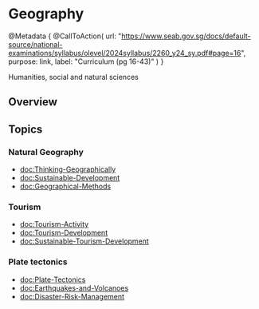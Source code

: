 # Geography

@Metadata {
    @CallToAction(
        url: "https://www.seab.gov.sg/docs/default-source/national-examinations/syllabus/olevel/2024syllabus/2260_y24_sy.pdf#page=16",
        purpose: link,
        label: "Curriculum (pg 16-43)"
    )
}

Humanities, social and natural sciences

## Overview

## Topics

### Natural Geography
- <doc:Thinking-Geographically>
- <doc:Sustainable-Development>
- <doc:Geographical-Methods>

### Tourism
- <doc:Tourism-Activity>
- <doc:Tourism-Development>
- <doc:Sustainable-Tourism-Development>

### Plate tectonics
- <doc:Plate-Tectonics>
- <doc:Earthquakes-and-Volcanoes>
- <doc:Disaster-Risk-Management>